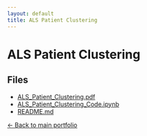 ```yaml
---
layout: default
title: ALS Patient Clustering
---
```


# ALS Patient Clustering

## Files
- [ALS_Patient_Clustering.pdf](./ALS_Patient_Clustering.pdf)
- [ALS_Patient_Clustering_Code.ipynb](./ALS_Patient_Clustering_Code.ipynb)
- [README.md](./README.md)

[← Back to main portfolio](../index.md)
